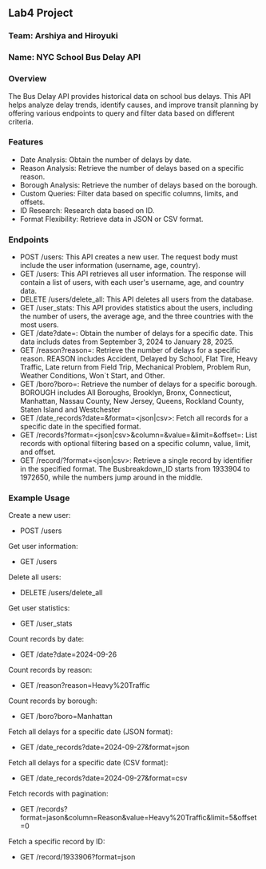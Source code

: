 ## Lab4 Project

### Team: Arshiya and Hiroyuki

### Name: NYC School Bus Delay API

### Overview
The Bus Delay API provides historical data on school bus delays. This API helps analyze delay trends, identify causes, and improve transit planning by offering various endpoints to query and filter data based on different criteria.

### Features
- Date Analysis: Obtain the number of delays by date.
- Reason Analysis: Retrieve the number of delays based on a specific reason.
- Borough Analysis: Retrieve the number of delays based on the borough.
- Custom Queries: Filter data based on specific columns, limits, and offsets.
- ID Research: Research data based on ID.
- Format Flexibility: Retrieve data in JSON or CSV format.

### Endpoints
- POST /users: This API creates a new user. The request body must include the user information (username, age, country). 
- GET /users: This API retrieves all user information. The response will contain a list of users, with each user's username, age, and country data. 
- DELETE /users/delete_all: This API deletes all users from the database.
- GET /user_stats: This API provides statistics about the users, including the number of users, the average age, and the three countries with the most users.
- GET /date?date=<YYYY-MM-DD>: Obtain the number of delays for a specific date. This data includs dates from September 3, 2024 to January 28, 2025.
- GET /reason?reason=<REASON>: Retrieve the number of delays for a specific reason. REASON includes Accident, Delayed by School, Flat Tire, Heavy Traffic, Late return from Field Trip, Mechanical Problem, Problem Run, Weather Conditions, Won`t Start, and Other.
- GET /boro?boro=<BOROUGH>: Retrieve the number of delays for a specific borough. BOROUGH includes All Boroughs, Brooklyn, Bronx, Connecticut, Manhattan, Nassau County, New Jersey, Queens, Rockland County, Staten Island and Westchester
- GET /date_records?date=<YYYY-MM-DD>&format=<json|csv>: Fetch all records for a specific date in the specified format.
- GET /records?format=<json|csv>&column=<COLUMN>&value=<VALUE>&limit=<LIMIT>&offset=<OFFSET>: List records with optional filtering based on a specific column, value, limit, and offset.
- GET /record/<ID>?format=<json|csv>: Retrieve a single record by identifier in the specified format. The Busbreakdown_ID starts from 1933904 to 1972650, while the numbers jump around in the middle.

### Example Usage
Create a new user:
- POST /users

Get user information:
- GET /users

Delete all users:
- DELETE /users/delete_all

Get user statistics:
- GET /user_stats

Count records by date:
- GET /date?date=2024-09-26

Count records by reason:
- GET /reason?reason=Heavy%20Traffic

Count records by borough:
- GET /boro?boro=Manhattan

Fetch all delays for a specific date (JSON format):
- GET /date_records?date=2024-09-27&format=json

Fetch all delays for a specific date (CSV format):
- GET /date_records?date=2024-09-27&format=csv

Fetch records with pagination:
- GET /records?format=jason&column=Reason&value=Heavy%20Traffic&limit=5&offset=0

Fetch a specific record by ID:
- GET /record/1933906?format=json
